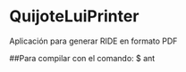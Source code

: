 # QuijoteLuiPrinter
Aplicación para generar RIDE en formato PDF

##Para compilar con el comando:
$ ant

